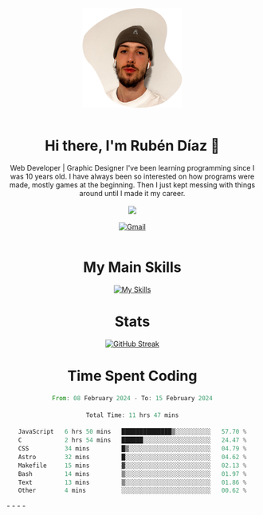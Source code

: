 <div align="center">
	<img height=200 width=200 src="./.img/yo_github_pfp.png" alt="Rubén Díaz" width=200/><br><br>
	
	
 # Hi there, I'm Rubén Díaz 👋

  Web Developer | Graphic Designer
  I've been learning programming since I was 10 years old. I have always been so interested on how programs were made, mostly games at the beginning. Then I just kept messing with things around until I made it my career.
  <br>
  <br>
  <a href="https://www.github.com/rubendiazzz" target="_blank" rel="noreferrer"><img
src="https://img.shields.io/github/followers/rubendiazzz?logo=github&style=for-the-badge&color=red" /></a>


  <a href="mailto:rubendfraga@gmail.com">![Gmail](https://img.shields.io/badge/Gmail-D14836?style=for-the-badge&logo=gmail&logoColor=white)</a><br><br>

  # My Main Skills
  [![My Skills](https://skillicons.dev/icons?i=js,html,css,tailwind,c,cpp,cs,react,nextjs,astro,mysql,mongo)](https://skillicons.dev)

  # Stats
  [![GitHub Streak](https://streak-stats.demolab.com?user=rubendiazzz&theme=nord&hide_border=true&border_radius=80&background=45%2C1E2945%2C000000)](https://git.io/streak-stats)


# Time Spent Coding
<!--START_SECTION:waka-->

```rust
From: 08 February 2024 - To: 15 February 2024

Total Time: 11 hrs 47 mins

JavaScript   6 hrs 50 mins   ██████████████▒░░░░░░░░░░   57.70 %
C            2 hrs 54 mins   ██████░░░░░░░░░░░░░░░░░░░   24.47 %
CSS          34 mins         █▒░░░░░░░░░░░░░░░░░░░░░░░   04.79 %
Astro        32 mins         █░░░░░░░░░░░░░░░░░░░░░░░░   04.62 %
Makefile     15 mins         ▓░░░░░░░░░░░░░░░░░░░░░░░░   02.13 %
Bash         14 mins         ▒░░░░░░░░░░░░░░░░░░░░░░░░   01.97 %
Text         13 mins         ▒░░░░░░░░░░░░░░░░░░░░░░░░   01.86 %
Other        4 mins          ░░░░░░░░░░░░░░░░░░░░░░░░░   00.62 %
```

<!--END_SECTION:waka-->
</div>
-
-
-
-
